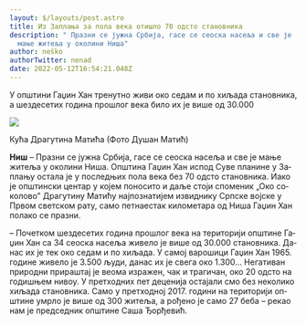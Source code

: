 ```yaml
---
layout: $/layouts/post.astro
title: Из Заплања за пола века отишло 70 одсто становника
description: " Пра­зни се ју­жна Ср­би­ја, га­се се се­о­ска на­се­ља и све је
  ма­ње жи­те­ља у око­ли­ни Ни­ша"
author: neško
authorTwitter: nenad
date: 2022-05-12T16:54:21.048Z
---
```

У оп­шти­ни Га­џин Хан тре­нут­но жи­ви око се­дам и по хи­ља­да ста­нов­ни­ка, а ше­зде­се­тих го­ди­на про­шлог ве­ка би­ло их је ви­ше од 30.000

![](https://www.politika.rs/thumbs//upload/Article/Image/2018_02///677z381_kuca-dragutina-matica.jpg)

Кућа Драгутина Матића (Фо­то Душан Матић)

**Ниш** – Пра­зни се ју­жна Ср­би­ја, га­се се се­о­ска на­се­ља и све је ма­ње жи­те­ља у око­ли­ни Ни­ша. Оп­шти­на Га­џин Хан ис­под Су­ве пла­ни­не у За­пла­њу оста­ла је у по­след­њих по­ла ве­ка без 70 од­сто ста­нов­ни­ка. Иако је оп­штин­ски цен­тар у ко­јем по­но­си­то и да­ље сто­ји спо­ме­ник „Око со­ко­ло­во” Дра­гу­ти­ну Ма­ти­ћу нај­по­зна­ти­јем из­вид­ни­ку Срп­ске вој­ске у Пр­вом свет­ском ра­ту, са­мо пет­на­е­стак ки­ло­ме­та­ра од Ни­ша Га­џин Хан по­ла­ко се пра­зни. 

– По­чет­ком ше­зде­се­тих го­ди­на про­шлог ве­ка на те­ри­то­ри­ји оп­шти­не Га­џин Хан са 34 се­о­ска на­се­ља жи­ве­ло је ви­ше од 30.000 ста­нов­ни­ка. Да­нас их је тек око се­дам и по хи­ља­да. У са­мој ва­ро­ши­ци Га­џин Хан 1965. го­ди­не жи­ве­ло је 3.500 љу­ди, да­нас их је све­га око 1.300... Не­га­ти­ван при­род­ни при­ра­штај је ве­о­ма из­ра­жен, чак и тра­ги­чан, око 20 од­сто на го­ди­шњем ни­воу. У прет­ход­них пет де­це­ни­ја оста­ја­ли смо без не­ко­ли­ко хи­ља­да ста­нов­ни­ка. Са­мо у прет­ход­ној 2017. го­ди­ни на те­ри­то­ри­ји оп­шти­не умр­ло је ви­ше од 300 жи­те­ља, а ро­ђе­но је са­мо 27 бе­ба – ре­као нам је пред­сед­ник оп­шти­не Са­ша Ђор­ђе­вић.